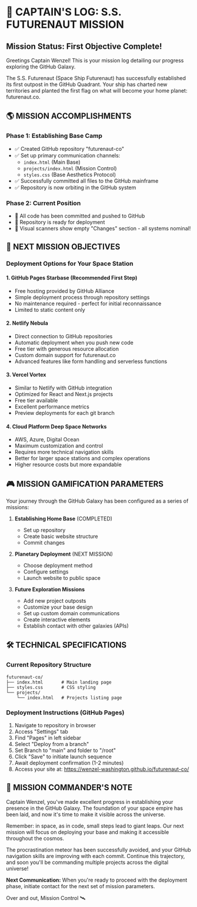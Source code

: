 # 🚀 CAPTAIN'S LOG: S.S. FUTURENAUT MISSION

## Mission Status: First Objective Complete! 

Greetings Captain Wenzel! This is your mission log detailing our progress exploring the GitHub Galaxy.

The S.S. Futurenaut (Space Ship Futurenaut) has successfully established its first outpost in the GitHub Quadrant. Your ship has charted new territories and planted the first flag on what will become your home planet: futurenaut.co.

## 🌎 MISSION ACCOMPLISHMENTS

### Phase 1: Establishing Base Camp
- ✅ Created GitHub repository "futurenaut-co"
- ✅ Set up primary communication channels:
  - `index.html` (Main Base)
  - `projects/index.html` (Mission Control)
  - `styles.css` (Base Aesthetics Protocol)
- ✅ Successfully committed all files to the GitHub mainframe
- ✅ Repository is now orbiting in the GitHub system

### Phase 2: Current Position
- 📍 All code has been committed and pushed to GitHub
- 📍 Repository is ready for deployment
- 📍 Visual scanners show empty "Changes" section - all systems nominal!

## 🔭 NEXT MISSION OBJECTIVES

### Deployment Options for Your Space Station

#### 1. GitHub Pages Starbase (Recommended First Step)
- Free hosting provided by GitHub Alliance
- Simple deployment process through repository settings
- No maintenance required - perfect for initial reconnaissance
- Limited to static content only

#### 2. Netlify Nebula
- Direct connection to GitHub repositories
- Automatic deployment when you push new code
- Free tier with generous resource allocation
- Custom domain support for futurenaut.co
- Advanced features like form handling and serverless functions

#### 3. Vercel Vortex
- Similar to Netlify with GitHub integration
- Optimized for React and Next.js projects
- Free tier available
- Excellent performance metrics
- Preview deployments for each git branch

#### 4. Cloud Platform Deep Space Networks
- AWS, Azure, Digital Ocean
- Maximum customization and control
- Requires more technical navigation skills
- Better for larger space stations and complex operations
- Higher resource costs but more expandable

## 🎮 MISSION GAMIFICATION PARAMETERS

Your journey through the GitHub Galaxy has been configured as a series of missions:

1. **Establishing Home Base** (COMPLETED)
   - Set up repository
   - Create basic website structure
   - Commit changes

2. **Planetary Deployment** (NEXT MISSION)
   - Choose deployment method
   - Configure settings
   - Launch website to public space

3. **Future Exploration Missions**
   - Add new project outposts
   - Customize your base design
   - Set up custom domain communications
   - Create interactive elements
   - Establish contact with other galaxies (APIs)

## 🛠 TECHNICAL SPECIFICATIONS

### Current Repository Structure
```
futurenaut-co/
├── index.html       # Main landing page
├── styles.css       # CSS styling
└── projects/
    └── index.html   # Projects listing page
```

### Deployment Instructions (GitHub Pages)
1. Navigate to repository in browser
2. Access "Settings" tab
3. Find "Pages" in left sidebar
4. Select "Deploy from a branch"
5. Set Branch to "main" and folder to "/root"
6. Click "Save" to initiate launch sequence
7. Await deployment confirmation (1-2 minutes)
8. Access your site at: https://wenzel-washington.github.io/futurenaut-co/

## 🌌 MISSION COMMANDER'S NOTE

Captain Wenzel, you've made excellent progress in establishing your presence in the GitHub Galaxy. The foundation of your space empire has been laid, and now it's time to make it visible across the universe.

Remember: in space, as in code, small steps lead to giant leaps. Our next mission will focus on deploying your base and making it accessible throughout the cosmos.

The procrastination meteor has been successfully avoided, and your GitHub navigation skills are improving with each commit. Continue this trajectory, and soon you'll be commanding multiple projects across the digital universe!

**Next Communication:** When you're ready to proceed with the deployment phase, initiate contact for the next set of mission parameters.

Over and out,
Mission Control 🛰️